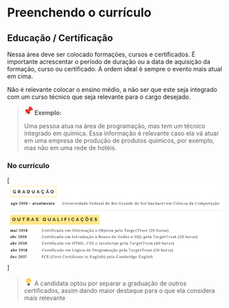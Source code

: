 # Preenchendo o currículo
## Educação / Certificação
Nessa área deve ser colocado formações, cursos e certificados. É importante acrescentar o período de duração ou a data de aquisição da formação, curso ou certificado. A ordem ideal é sempre o evento mais atual em cima.

Não é relevante colocar o ensino médio, a não ser que este seja integrado com um curso técnico que seja relevante para o cargo desejado.

> <img src="../assets/pin.png" alt="atention" width="20"/> **Exemplo:** 
>
> Uma pessoa atua na área de programação, mas tem um técnico integrado em química. Essa informação é relevante caso ela vá atuar em uma empresa de produção de produtos químicos, por exemplo, mas não em uma rede de hotéis.

### No currículo
[![CV Education](../assets/cv_education.png "Estrutura do Currículo")]
> <img src="../assets/idea.png" alt="atention" width="20"/> A candidata optou por separar a graduação de outros certificados, assim dando maior destaque para o que ela considera mais relevante